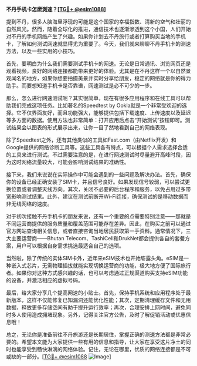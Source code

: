 **不丹手机卡怎麽測速？[[TG💪+ @esim1088](https://t.me/s/esim1088)]**

提到不丹，很多人脑海里浮现的可能是这个国家的幸福指数、清新的空气和壮丽的自然风光。然而，随着全球化的推进，通信技术也逐渐渗透到这个小国，人们开始对不丹的手机网络产生了兴趣。如果你计划去不丹旅行或者打算购买当地的手机卡，了解如何测试网速就显得尤为重要了。今天，我们就来聊聊不丹手机卡的测速方法，以及一些实用的小技巧。

首先，要明白为什么我们需要测试手机卡的网速。无论是日常通讯、浏览网页还是观看视频，良好的网络连接都能带来更好的体验。尤其是在不丹这样一个以自然景观闻名的地方，如果你想要拍摄美景并实时分享给朋友，稳定的网络就是你的得力助手。而要想知道手机卡是否靠谱，网速测试是必不可少的一步。

那么，怎么进行网速测试呢？其实很简单，现在有很多应用程序和在线工具可以帮助我们完成这项任务。比如著名的Speedtest by Ookla就是一个非常受欢迎的选择。它不仅界面友好，而且功能强大，能够提供包括下载速度、上传速度以及延迟等多方面的数据。使用方法也非常简单：打开应用后点击“开始测试”按钮即可。测试结果会以图表的形式展示出来，让你一目了然地看到自己的网络表现。

除了Speedtest之外，还有其他类似的工具如Fast.com（由Netflix开发）和Google提供的网络诊断工具等。这些工具各有特点，可以根据个人需求选择合适的工具来进行测试。不过需要注意的是，在进行网速测试时尽量避开高峰时段，因为这时网络流量较大，可能会影响测试结果的准确性。

接下来，我们来说说在实际操作中可能会遇到的一些问题及解决办法。首先，确保你的设备已经正确安装了SIM卡，并且信号良好。如果发现信号较弱，可以尝试更换位置或者调整天线方向。其次，关闭不必要的后台程序和服务，以免占用过多带宽影响测试结果。此外，建议在测试前断开Wi-Fi连接，确保测试的是移动数据而非无线网络的速度。

对于初次接触不丹手机卡的朋友来说，还有一个重要的点需要特别注意——那就是不同运营商提供的服务质量和覆盖范围可能存在差异。因此，在购买之前可以通过官方网站查询相关信息，或者直接咨询当地居民获取第一手资料。通常情况下，三大主要运营商——Bhutan Telecom、TashiCell和DrukNet都会提供各自的套餐方案，用户可以根据自身需求挑选最适合自己的选项。

当然啦，除了传统的实体SIM卡外，近年来eSIM技术也开始崭露头角。eSIM是一种嵌入式芯片，无需物理插拔就能实现切换运营商的功能，极大地方便了国际旅行者。如果你对这种方式感兴趣的话，也可以考虑通过正规渠道购买支持eSIM功能的设备，并激活相应的虚拟号码。

最后，给大家分享几个提高网速的小贴士。首先，保持手机系统和应用程序处于最新版本，这样不仅能修复已知漏洞还能优化性能；其次，定期清理缓存文件和无用数据，释放更多存储空间有助于提升运行效率；再次，合理安排上网时间，避免同时多人使用造成拥堵现象。另外，记得关注官方公告，及时了解促销活动或优惠信息哦！

总之，无论你是准备前往不丹旅游还是长期居住，掌握正确的测速方法都是非常必要的。希望本文能为大家提供一些有用的信息和指导，让大家在享受这片净土的同时也能享受到畅快淋漓的网络体验。记住，无论在哪里，优质的网络连接都是不可或缺的一部分。[[TG💪+ @esim1088](https://t.me/s/esim1088) ![Image](https://i.postimg.cc/4NQfJmqS/Snipaste-2025-05-13-00-14-12.png)]